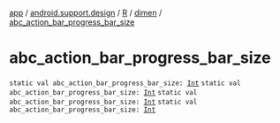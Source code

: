 [app](../../../index.md) / [android.support.design](../../index.md) / [R](../index.md) / [dimen](index.md) / [abc_action_bar_progress_bar_size](.)

# abc_action_bar_progress_bar_size

`static val abc_action_bar_progress_bar_size: `[`Int`](https://kotlinlang.org/api/latest/jvm/stdlib/kotlin/-int/index.html)
`static val abc_action_bar_progress_bar_size: `[`Int`](https://kotlinlang.org/api/latest/jvm/stdlib/kotlin/-int/index.html)
`static val abc_action_bar_progress_bar_size: `[`Int`](https://kotlinlang.org/api/latest/jvm/stdlib/kotlin/-int/index.html)
`static val abc_action_bar_progress_bar_size: `[`Int`](https://kotlinlang.org/api/latest/jvm/stdlib/kotlin/-int/index.html)